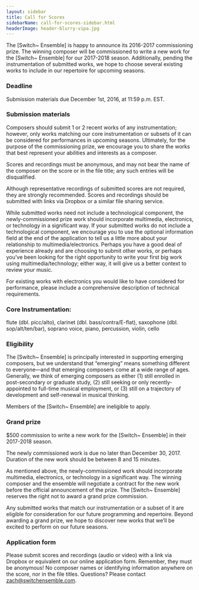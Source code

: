 ```yaml
---
layout: sidebar
title: Call for Scores
sidebarName: call-for-scores-sidebar.html
headerImage: header-blurry-vipa.jpg
---
```


The [Switch~ Ensemble] is happy to announce its 2016-2017 commissioning prize. The winning composer will be commissioned to write a new work for the [Switch~ Ensemble] for our 2017-2018 season. Additionally, pending the instrumentation of submitted works, we hope to choose several existing works to include in our repertoire for upcoming seasons.

### Deadline

Submission materials due December 1st, 2016, at 11:59 p.m. EST.

### Submission materials

Composers should submit 1 or 2 recent works of any instrumentation; however, only works matching our core instrumentation or subsets of it can be considered for performances in upcoming seasons. Ultimately, for the purpose of the commissioning prize, we encourage you to share the works that best represent your abilities and interests as a composer.

Scores and recordings must be anonymous, and may not bear the name of the composer on the score or in the file title; any such entries will be disqualified.

Although representative recordings of submitted scores are not required, they are strongly recommended. Scores and recordings should be submitted with links via Dropbox or a similar file sharing service.

While submitted works need not include a technological component, the newly-commissioned prize work should incorporate multimedia, electronics, or technology in a significant way. If your submitted works do not include a technological component, we encourage you to use the optional information field at the end of the application to tell us a little more about your relationship to multimedia/electronics. Perhaps you have a good deal of experience already and are choosing to submit other works, or perhaps you’ve been looking for the right opportunity to write your first big work using multimedia/technology; either way, it will give us a better context to review your music.

For existing works with electronics you would like to have considered for performance, please include a comprehensive description of technical requirements.

### Core Instrumentation:
flute (dbl. picc/alto), clarinet (dbl. bass/contra/E-flat), saxophone (dbl. sop/alt/ten/bar), soprano voice, piano, percussion, violin, cello

### Eligibility

The [Switch~ Ensemble] is principally interested in supporting emerging composers, but we understand that “emerging” means something different to everyone—and that emerging composers come at a wide range of ages. Generally, we think of emerging composers as either (1) still enrolled in post-secondary or graduate study, (2) still seeking or only recently-appointed to full-time musical employment, or (3) still on a trajectory of development and self-renewal in musical thinking.

Members of the [Switch~ Ensemble] are ineligible to apply.

### Grand prize

$500 commission to write a new work for the [Switch~ Ensemble] in their 2017-2018 season.

The newly commissioned work is due no later than December 30, 2017. Duration of the new work should be between 8 and 15 minutes.

As mentioned above, the newly-commissioned work should incorporate multimedia, electronics, or technology in a significant way. The winning composer and the ensemble will negotiate a contract for the new work before the official announcement of the prize. The [Switch~ Ensemble] reserves the right not to award a grand prize commission.

Any submitted works that match our instrumentation or a subset of it are eligible for consideration for our future programming and repertoire. Beyond awarding a grand prize, we hope to discover new works that we’ll be excited to perform on our future seasons.

### Application form

Please submit scores and recordings (audio or video) with a link via Dropbox or equivalent on our online application form. Remember, they must be anonymous! No composer names or identifying information anywhere on the score, nor in the file titles.
​Questions? Please contact zach@switchensemble.com.
